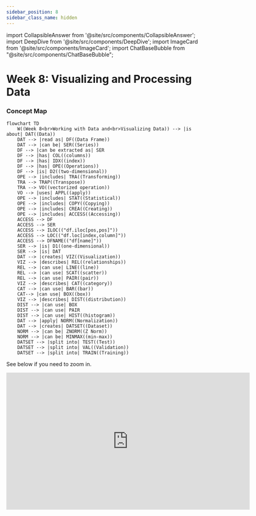 ```yaml
---
sidebar_position: 8
sidebar_class_name: hidden
---
```


import CollapsibleAnswer from '@site/src/components/CollapsibleAnswer';
import DeepDive from '@site/src/components/DeepDive';
import ImageCard from '@site/src/components/ImageCard';
import ChatBaseBubble from "@site/src/components/ChatBaseBubble";

# Week 8: Visualizing and Processing Data


<ChatBaseBubble/>

### Concept Map

```mermaid
flowchart TD
    W((Week 8<br>Working with Data and<br>Visualizing Data)) --> |is about| DAT((Data))
    DAT --> |read as| DF((Data Frame))
    DAT --> |can be| SER((Series))
    DF --> |can be extracted as| SER
    DF --> |has| COL((columns))
    DF --> |has| IDX((index))
    DF --> |has| OPE((Operations))
    DF --> |is| D2((two-dimensional))
    OPE --> |includes| TRA((Transforming))
    TRA --> TRAP((Transpose))
    TRA --> VO((vectorized operation))
    VO --> |uses| APPL((apply))
    OPE --> |includes| STAT((Statistical))
    OPE --> |includes| COPY((Copying))
    OPE --> |includes| CREA((Creating))
    OPE --> |includes| ACCESS((Accessing))
    ACCESS --> DF
    ACCESS --> SER
    ACCESS --> ILOC(("df.iloc[pos,pos]"))
    ACCESS --> LOC(("df.loc[index,column]"))
    ACCESS --> DFNAME(("df[name]"))
    SER --> |is| D1((one-dimensional))
    SER --> |is| DAT
    DAT --> |creates| VIZ((Visualization))
    VIZ --> |describes| REL((relationships))
    REL --> |can use| LINE((line))
    REL --> |can use| SCAT((scatter))
    REL --> |can use| PAIR((pair))
    VIZ --> |describes| CAT((category))
    CAT --> |can use| BAR((bar))
    CAT--> |can use| BOX((box))
    VIZ --> |describes| DIST((distribution))
    DIST --> |can use| BOX
    DIST --> |can use| PAIR
    DIST --> |can use| HIST((histogram))
    DAT --> |apply| NORM((Normalization))
    DAT --> |creates| DATSET((Dataset))
    NORM --> |can be| ZNORM((Z Norm))
    NORM --> |can be| MINMAX((min-max))
    DATSET --> |split into| TEST((Test))
    DATSET --> |split into| VAL((Validation))
    DATSET --> |split into| TRAIN((Training))

```

See below if you need to zoom in.

<iframe src="https://sutdapac-my.sharepoint.com/personal/oka_kurniawan_sutd_edu_sg/_layouts/15/embed.aspx?UniqueId=59eba8ec-acb5-4e47-9910-3d3a4a44dede" width="640" height="360" frameborder="0" scrolling="no" allowfullscreen title="DDW Concept Map-Week 8.drawio.png"></iframe>